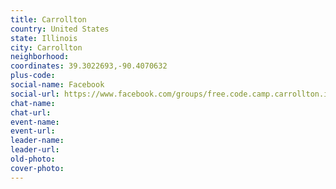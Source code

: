 ```yaml
---
title: Carrollton
country: United States
state: Illinois
city: Carrollton
neighborhood: 
coordinates: 39.3022693,-90.4070632
plus-code:
social-name: Facebook
social-url: https://www.facebook.com/groups/free.code.camp.carrollton.il
chat-name:
chat-url:
event-name:
event-url:
leader-name:
leader-url:
old-photo: 
cover-photo:
---
```

